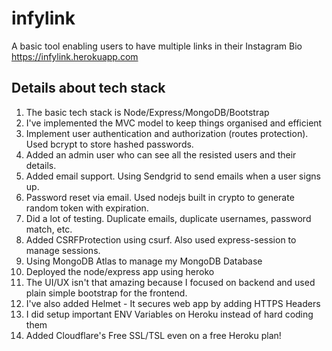 # infylink
A basic tool enabling users to have multiple links in their Instagram Bio https://infylink.herokuapp.com

## Details about tech stack
1. The basic tech stack is Node/Express/MongoDB/Bootstrap
2. I've implemented the MVC model to keep things organised and efficient
3. Implement user authentication and authorization (routes protection). Used bcrypt to store hashed passwords.
4. Added an admin user who can see all the resisted users and their details.
5. Added email support. Using Sendgrid to send emails when a user signs up.
6. Password reset via email. Used nodejs built in crypto to generate random token with expiration.
7. Did a lot of testing. Duplicate emails, duplicate usernames, password match, etc.
8. Added CSRFProtection using csurf. Also used express-session to manage sessions.
9. Using MongoDB Atlas to manage my MongoDB Database
10. Deployed the node/express app using heroko
11. The UI/UX isn't that amazing because I focused on backend and used plain simple bootstrap for the frontend.
12. I've also added Helmet - It secures web app by adding HTTPS Headers
13. I did setup important ENV Variables on Heroku instead of hard coding them
14. Added Cloudflare's Free SSL/TSL even on a free Heroku plan!
